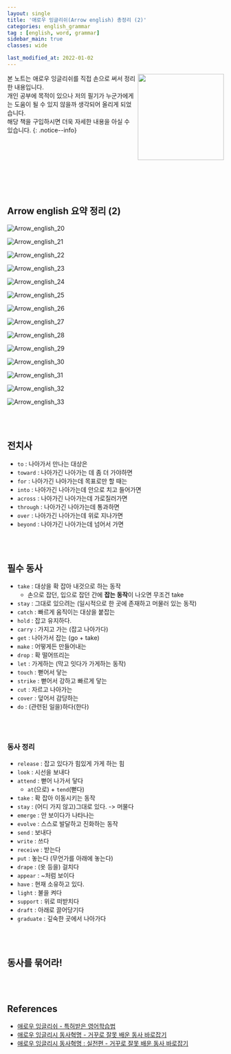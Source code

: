 ```yaml
---
layout: single
title: '애로우 잉글리쉬(Arrow english) 총정리 (2)'
categories: english_grammar
tag : [english, word, grammar]
sidebar_main: true
classes: wide

last_modified_at: 2022-01-02
---
```


<img align='right' width='200' height='200' src='https://user-images.githubusercontent.com/78655692/147879383-e5e204c4-7bb3-47b5-944f-7e96e358decf.png
'>
본 노트는 애로우 잉글리쉬를 직접 손으로 써서 정리한 내용입니다. <br>개인 공부에 목적이 있으나 저의 필기가 누군가에게는 도움이 될 수 있지 않을까 생각되어 올리게 되었습니다.<br> 해당 책을 구입하시면 더욱 자세한 내용을 아실 수 있습니다.
{: .notice--info}

<br>
<br>
<br>
<br>
<br>
<br>
<br>

## Arrow english 요약 정리 (2)

![Arrow_english_20](https://user-images.githubusercontent.com/78655692/142727165-38e0a603-1d51-4c4c-9545-f41fdcf999db.jpg)

![Arrow_english_21](https://user-images.githubusercontent.com/78655692/142727171-eeecb44e-b57c-4449-a0a2-2023ee94cef6.jpg)

![Arrow_english_22](https://user-images.githubusercontent.com/78655692/142727179-ce2c23eb-f1e2-4509-a341-68c7f58032f4.jpg)

![Arrow_english_23](https://user-images.githubusercontent.com/78655692/142727192-8ffaafea-ca91-4e71-95ab-645e864ccdd7.jpg)

![Arrow_english_24](https://user-images.githubusercontent.com/78655692/142727238-6e771152-e3dc-4f22-85a2-56d0e3a10d00.jpg)

![Arrow_english_25](https://user-images.githubusercontent.com/78655692/142727249-137612b5-c8a4-4580-837f-7733b413a07a.jpg)

![Arrow_english_26](https://user-images.githubusercontent.com/78655692/142727260-14db05a7-54d1-4000-9cc8-7d3ff14c765b.jpg)

![Arrow_english_27](https://user-images.githubusercontent.com/78655692/142727272-612d8193-e8a4-45cc-95bc-926218a8a4c4.jpg)

![Arrow_english_28](https://user-images.githubusercontent.com/78655692/142727280-b2455156-c249-4299-b734-89c2bf49bdb8.jpg)

![Arrow_english_29](https://user-images.githubusercontent.com/78655692/142727291-ac4fbb62-8b32-4b57-9515-d21cb03f0be1.jpg)

![Arrow_english_30](https://user-images.githubusercontent.com/78655692/142727302-b7c7fa43-e012-43d4-88a4-cf0654cf9d49.jpg)

![Arrow_english_31](https://user-images.githubusercontent.com/78655692/142727310-9dc375f3-8c96-435f-a973-f50879b00558.jpg)

![Arrow_english_32](https://user-images.githubusercontent.com/78655692/142727317-e455f8ee-8a6e-4b83-9ef8-7d77f5fb6471.jpg)

![Arrow_english_33](https://user-images.githubusercontent.com/78655692/142727326-27f41e9f-bd9d-47f9-ae88-e24f91cb76a0.jpg)

<br>
<br>

## 전치사

- `to` : 나아가서 만나는 대상은
- `toward` : 나아가긴 나아가는 데 좀 더 가야하면
- `for` : 나아가긴 나아가는데 목표로만 할 때는
- `into` : 나아가긴 나아가는데 안으로 치고 들어가면
- `across` : 나아가긴 나아가는데 가로질러가면
- `through` : 나아가긴 나아가는데 통과하면
- `over` : 나아가긴 나아가는데 위로 지나가면
- `beyond` : 나아가긴 나아가는데 넘어서 가면

<br>
<br>

## 필수 동사

- `take` : 대상을 확 잡아 내것으로 하는 동작
  - 손으로 잡던, 입으로 잡던 간에 **잡는 동작**이 나오면 무조건 take
- `stay` : 그대로 있으려는 (일시적으로 한 곳에 존재하고 머물러 있는 동작)
- `catch` : 빠르게 움직이는 대상을 붙잡는
- `hold` : 잡고 유지하다.
- `carry` : 가지고 가는 (잡고 나아가다)
- `get` : 나아가서 잡는 (go + take)
- `make` : 어떻게든 만들어내는
- `drop` : 확 떨어뜨리는
- `let` : 가게하는 (막고 잇다가 가게하는 동작)
- `touch` : 뻗어서 닿는
- `strike` : 뻗어서 강하고 빠르게 닿는
- `cut` : 자르고 나아가는
- `cover` : 덮어서 감당하는
- `do` : (관련된 일을)하다(한다)

<br>
<br>

### 동사 정리

- `release` : 잡고 있다가 힘있게 가게 하는 힘
- `look` : 시선을 보내다
- `attend` : 뻗어 나가서 닿다
  - `at`(으로) + `tend`(뻗다)
- `take` : 확 잡아 이동시키는 동작
- `stay` : (어디 가지 않고)그대로 있다. -> 머물다
- `emerge` : 안 보이다가 나타나는
- `evolve` : 스스로 발달하고 진화하는 동작
- `send` : 보내다
- `write` : 쓰다
- `receive` : 받는다
- `put` : 놓는다 (무언가를 아래에 놓는다)
- `drape` : (옷 등을) 걸치다
- `appear` : ~처럼 보이다
- `have` : 현재 소유하고 있다.
- `light` : 불을 켜다
- `support` : 위로 떠받치다
- `draft` : 아래로 끌어당기다
- `graduate` : 깊숙한 곳에서 나아가다

<br>
<br>

## 동사를 묶어라!





<br>
<br>

## References 

- [애로우 잉글리쉬 - 특허받은 영어학습법](https://www.aladin.co.kr/shop/wproduct.aspx?ItemId=1944770)
- [애로우 잉글리시 동사혁명 - 거꾸로 잘못 배운 동사 바로잡기](https://www.aladin.co.kr/shop/wproduct.aspx?ItemId=133710509)
- [애로우 잉글리시 동사혁명 : 실전편 - 거꾸로 잘못 배운 동사 바로잡기](https://www.aladin.co.kr/shop/wproduct.aspx?ItemId=171684413)